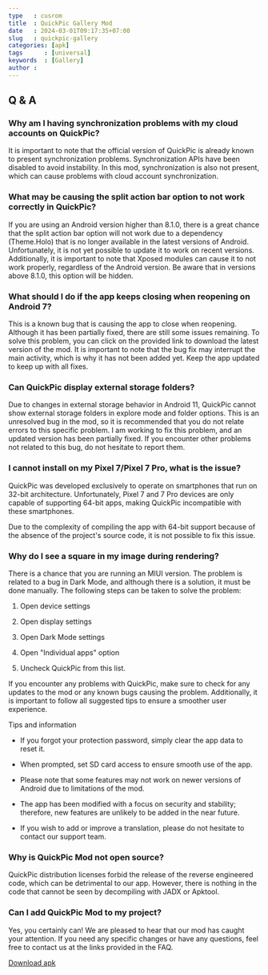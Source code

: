 ```yaml
---
type   : cusrom
title  : QuickPic Gallery Mod
date   : 2024-03-01T09:17:35+07:00
slug   : quickpic-gallery
categories: [apk]
tags      : [universal]
keywords  : [Gallery]
author : 
---
```



## Q & A

### Why am I having synchronization problems with my cloud accounts on QuickPic?

It is important to note that the official version of QuickPic is already known to present synchronization problems. Synchronization APIs have been disabled to avoid instability. In this mod, synchronization is also not present, which can cause problems with cloud account synchronization.

### What may be causing the split action bar option to not work correctly in QuickPic?

If you are using an Android version higher than 8.1.0, there is a great chance that the split action bar option will not work due to a dependency (Theme.Holo) that is no longer available in the latest versions of Android. Unfortunately, it is not yet possible to update it to work on recent versions. Additionally, it is important to note that Xposed modules can cause it to not work properly, regardless of the Android version. Be aware that in versions above 8.1.0, this option will be hidden.

### What should I do if the app keeps closing when reopening on Android 7?

This is a known bug that is causing the app to close when reopening. Although it has been partially fixed, there are still some issues remaining. To solve this problem, you can click on the provided link to download the latest version of the mod. It is important to note that the bug fix may interrupt the main activity, which is why it has not been added yet. Keep the app updated to keep up with all fixes.

### Can QuickPic display external storage folders?

Due to changes in external storage behavior in Android 11, QuickPic cannot show external storage folders in explore mode and folder options. This is an unresolved bug in the mod, so it is recommended that you do not relate errors to this specific problem. I am working to fix this problem, and an updated version has been partially fixed. If you encounter other problems not related to this bug, do not hesitate to report them.

### I cannot install on my Pixel 7/Pixel 7 Pro, what is the issue?

QuickPic was developed exclusively to operate on smartphones that run on 32-bit architecture. Unfortunately, Pixel 7 and 7 Pro devices are only capable of supporting 64-bit apps, making QuickPic incompatible with these smartphones.

Due to the complexity of compiling the app with 64-bit support because of the absence of the project's source code, it is not possible to fix this issue.

### Why do I see a square in my image during rendering?

There is a chance that you are running an MIUI version. The problem is related to a bug in Dark Mode, and although there is a solution, it must be done manually. The following steps can be taken to solve the problem:

1. Open device settings

2. Open display settings

3. Open Dark Mode settings

4. Open "Individual apps" option

5. Uncheck QuickPic from this list.



If you encounter any problems with QuickPic, make sure to check for any updates to the mod or any known bugs causing the problem. Additionally, it is important to follow all suggested tips to ensure a smoother user experience.

Tips and information
- If you forgot your protection password, simply clear the app data to reset it.

- When prompted, set SD card access to ensure smooth use of the app.

- Please note that some features may not work on newer versions of Android due to limitations of the mod.

- The app has been modified with a focus on security and stability; therefore, new features are unlikely to be added in the near future.

- If you wish to add or improve a translation, please do not hesitate to contact our support team.


### Why is QuickPic Mod not open source?

QuickPic distribution licenses forbid the release of the reverse engineered code, which can be detrimental to our app. However, there is nothing in the code that cannot be seen by decompiling with JADX or Apktool.

### Can I add QuickPic Mod to my project?

Yes, you certainly can! We are pleased to hear that our mod has caught your attention. If you need any specific changes or have any questions, feel free to contact us at the links provided in the FAQ.

[Download apk](https://t.me/WSTprojects)

